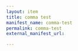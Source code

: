 ```yaml
---
layout: item
title: comma test
manifest_name: comma-test
permalink: comma-test
external_manifest_url: 

---
```

<!-- Add an essay or interpretive material below this line,
using HTML or markdown.  Do not modify this file above this line -->
